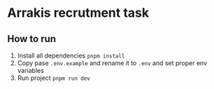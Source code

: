 # Arrakis recrutment task

## How to run

1. Install all dependencies `pnpm install`
1. Copy pase `.env.example` and rename it to `.env` and set proper env variables 
1. Run project `pnpm run dev`